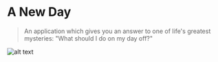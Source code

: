 # A New Day
> An application which gives you an answer to one of life's greatest mysteries: "What should I do on my day off?"

![alt text](https://imgur.com/a/OauETNw)
